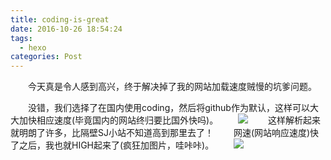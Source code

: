 ```yaml
---
title: coding-is-great
date: 2016-10-26 18:54:24
tags:
  - hexo
categories: Post
---
```

　　今天真是令人感到高兴，终于解决掉了我的网站加载速度贼慢的坑爹问题。
<!--more-->
　　没错，我们选择了在国内使用coding，然后将github作为默认，这样可以大大加快相应速度(毕竟国内的网站终归要比国外快吗)。
　　![](https://cybirdy.files.wordpress.com/2016/10/e68d95e88eb7.jpg)
　　这样解析起来就明朗了许多，比隔壁SJ小站不知道高到那里去了！
　　网速(网站响应速度)快了之后，我也就HIGH起来了(疯狂加图片，哇咔咔)。
　　![](https://cybirdy.files.wordpress.com/2016/09/e782b8e5bcb9e4baba.jpg)